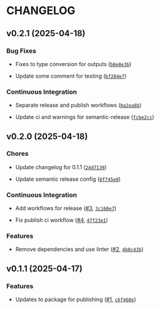 # CHANGELOG


## v0.2.1 (2025-04-18)

### Bug Fixes

- Fixes to type conversion for outputs
  ([`b8e8e3b`](https://github.com/veris-ai/veris-python-sdk/commit/b8e8e3bbd606654ae3c342f07f7d27c8c9fefa6d))

- Update some comment for testing
  ([`bf204e7`](https://github.com/veris-ai/veris-python-sdk/commit/bf204e711c6c54da613d2f59a64f8d90e2ba7659))

### Continuous Integration

- Separate release and publish workflows
  ([`0a2ea8b`](https://github.com/veris-ai/veris-python-sdk/commit/0a2ea8bbb393fda6ef60161ff290f37df0a2faa5))

- Update ci and warnings for semantic-release
  ([`fcbe2cc`](https://github.com/veris-ai/veris-python-sdk/commit/fcbe2cccd22821cf5760126abb6174aa1f63082f))


## v0.2.0 (2025-04-18)

### Chores

- Update changelog for 0.1.1
  ([`24d7139`](https://github.com/veris-ai/veris-python-sdk/commit/24d713943737abcea6394258e5129ae0a55cb869))

- Update semantic release config
  ([`6f745e0`](https://github.com/veris-ai/veris-python-sdk/commit/6f745e09263703cfe034ba688b96e4da50759889))

### Continuous Integration

- Add workflows for release ([#3](https://github.com/veris-ai/veris-python-sdk/pull/3),
  [`3c160e7`](https://github.com/veris-ai/veris-python-sdk/commit/3c160e7e928ed1efb42825b767084df5d451edb5))

- Fix publish ci workflow ([#4](https://github.com/veris-ai/veris-python-sdk/pull/4),
  [`47f23e1`](https://github.com/veris-ai/veris-python-sdk/commit/47f23e19cd04b60ab0ae087b6d70b4748350393c))

### Features

- Remove dependencies and use linter ([#2](https://github.com/veris-ai/veris-python-sdk/pull/2),
  [`4b8c43b`](https://github.com/veris-ai/veris-python-sdk/commit/4b8c43b551265ff9c994f53d29a7ef185b7e3286))


## v0.1.1 (2025-04-17)

### Features

- Updates to package for publishing ([#1](https://github.com/veris-ai/veris-python-sdk/pull/1),
  [`c6f460e`](https://github.com/veris-ai/veris-python-sdk/commit/c6f460ea6e2f8472c120370a14f67f1d8c28626c))
